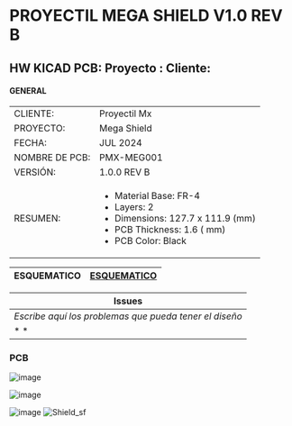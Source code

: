 # PROYECTIL MEGA SHIELD V1.0 REV B
## HW KICAD PCB:  Proyecto :  Cliente: 
 
#### GENERAL
 
 <table>
 <tr>
 <td>CLIENTE: </td>
 <td> Proyectil Mx </td>
 <tr>
 <td>PROYECTO: </td>
 <td>Mega Shield </td>
 <tr>
 <td>FECHA:</td>
 <td>JUL 2024</td>
 <tr>
 <td>NOMBRE DE PCB:</td>
 <td>PMX-MEG001 </td>
 <tr>
 <td>VERSIÓN: </td>
 <td>1.0.0 REV B</td>
 <tr>
    <td>RESUMEN: </td>
 <td>
 
  - Material Base:       FR-4<br>
  - Layers:              2   <br>
  - Dimensions:        127.7 x 111.9 (mm)<br>
  - PCB Thickness:                                           1.6      ( mm)
  - PCB Color:      Black                                              
 
                                                               
 </td>
 </table>



 |**ESQUEMATICO** | [ESQUEMATICO](Nombre_del_pcb/README.md)|
  |------| --- |
 
 |  **Issues**                                             | 
 | --------------------------------------------------      | 
 | *Escribe aquí los problemas que pueda tener el diseño*  |
 | *                                                     * |


### PCB

![image](https://github.com/ProyectilMx/Mega-Shield/assets/40368863/c0ab3b0e-cef1-4219-99a1-0d15f310a8af)

![image](https://github.com/ProyectilMx/Mega-Shield/assets/40368863/98e131aa-cfa5-4529-ba91-bd925cba1724)

![image](https://github.com/ProyectilMx/Mega-Shield/assets/40368863/520c1a64-eb2a-44a4-9387-930eb2e7e1b3)
![Shield_sf](https://github.com/ProyectilMx/Mega-Shield/assets/40368863/f6d5acec-0c26-47e2-9041-0db8c61dcaa0)

